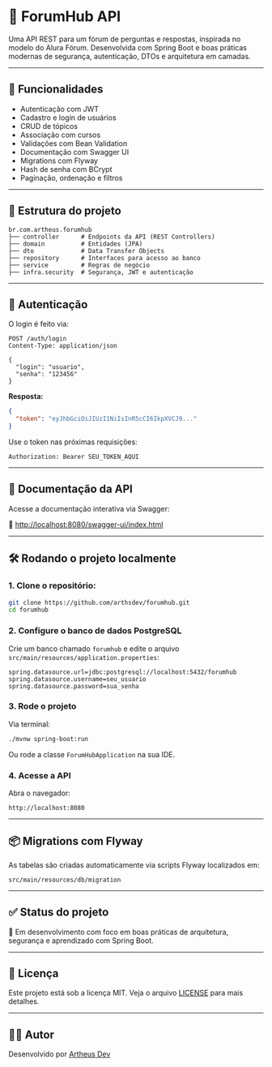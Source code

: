 # 🧵 ForumHub API

Uma API REST para um fórum de perguntas e respostas, inspirada no modelo do Alura Fórum. Desenvolvida com Spring Boot e boas práticas modernas de segurança, autenticação, DTOs e arquitetura em camadas.

---

## 🚀 Funcionalidades

- Autenticação com JWT
- Cadastro e login de usuários
- CRUD de tópicos
- Associação com cursos
- Validações com Bean Validation
- Documentação com Swagger UI
- Migrations com Flyway
- Hash de senha com BCrypt
- Paginação, ordenação e filtros

---

## 📂 Estrutura do projeto

```
br.com.artheus.forumhub
├── controller      # Endpoints da API (REST Controllers)
├── domain          # Entidades (JPA)
├── dto             # Data Transfer Objects
├── repository      # Interfaces para acesso ao banco
├── service         # Regras de negócio
├── infra.security  # Segurança, JWT e autenticação
```

---

## 🔐 Autenticação

O login é feito via:

```
POST /auth/login
Content-Type: application/json

{
  "login": "usuario",
  "senha": "123456"
}
```

**Resposta:**
```json
{
  "token": "eyJhbGciOiJIUzI1NiIsInR5cCI6IkpXVCJ9..."
}
```

Use o token nas próximas requisições:
```
Authorization: Bearer SEU_TOKEN_AQUI
```

---

## 📖 Documentação da API

Acesse a documentação interativa via Swagger:

🔗 [http://localhost:8080/swagger-ui/index.html](http://localhost:8080/swagger-ui/index.html)

---

## 🛠️ Rodando o projeto localmente

### 1. Clone o repositório:

```bash
git clone https://github.com/arthsdev/forumhub.git
cd forumhub
```

### 2. Configure o banco de dados PostgreSQL

Crie um banco chamado `forumhub` e edite o arquivo `src/main/resources/application.properties`:

```properties
spring.datasource.url=jdbc:postgresql://localhost:5432/forumhub
spring.datasource.username=seu_usuario
spring.datasource.password=sua_senha
```

### 3. Rode o projeto

Via terminal:

```bash
./mvnw spring-boot:run
```

Ou rode a classe `ForumHubApplication` na sua IDE.

### 4. Acesse a API

Abra o navegador:

```
http://localhost:8080
```

---

## 📦 Migrations com Flyway

As tabelas são criadas automaticamente via scripts Flyway localizados em:

```
src/main/resources/db/migration
```

---

## ✅ Status do projeto

🚧 Em desenvolvimento com foco em boas práticas de arquitetura, segurança e aprendizado com Spring Boot.

---

## 📄 Licença

Este projeto está sob a licença MIT. Veja o arquivo [LICENSE](LICENSE) para mais detalhes.

---

## 👨‍💻 Autor

Desenvolvido por [Artheus Dev](https://github.com/arthsdev)
